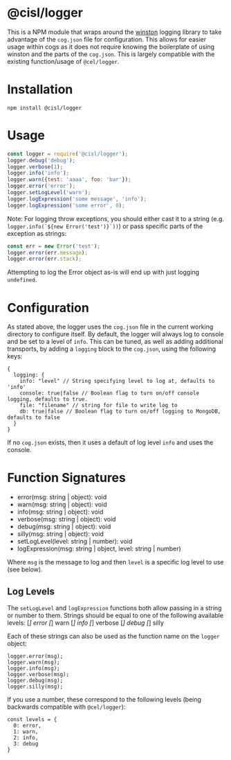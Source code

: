 @cisl/logger
============

This is a NPM module that wraps around the [winston](https://www.npmjs.com/package/winston) logging
library to take advantage of the `cog.json` file for configuration. This allows for easier usage
within cogs as it does not require knowing the boilerplate of using winston and the parts of the
`cog.json`. This is largely compatible with the existing function/usage of `@cel/logger`.

Installation
============
```
npm install @cisl/logger
```

Usage
=====
```javascript
const logger = require('@cisl/logger');
logger.debug('debug');
logger.verbose(1);
logger.info('info');
logger.warn({test: 'aaaa', foo: 'bar'});
logger.error('error');
logger.setLogLevel('warn');
logger.logExpression('some message', 'info');
logger.logExpression('some error', 0);
```

Note: For logging throw exceptions, you should either cast it to a string (e.g.
```logger.info(`${new Error('test')}`))```) or pass specific parts of the
exception as strings:
```javascript
const err = new Error('test');
logger.error(err.message);
logger.error(err.stack);
```
Attempting to log the Error object as-is will end up with just logging `undefined`.

Configuration
=============
As stated above, the logger uses the `cog.json` file in the current working
directory to configure itself. By default, the logger will always log to console
and be set to a level of `info`. This can be tuned, as well as adding additional
transports, by adding a `logging` block to the `cog.json`, using the following keys:
```
{
  logging: {
    info: "level" // String specifying level to log at, defaults to 'info'
    console: true|false // Boolean flag to turn on/off console logging, defaults to true.
    file: "filename" // string for file to write log to
    db: true|false // Boolean flag to turn on/off logging to MongoDB, defaults to false
  }
}
```

If no `cog.json` exists, then it uses a default of log level `info` and uses the
console.

Function Signatures
===================
* error(msg: string | object): void
* warn(msg: string | object): void
* info(msg: string | object): void
* verbose(msg: string | object): void
* debug(msg: string | object): void
* silly(msg: string | object): void
* setLogLevel(level: string | number): void
* logExpression(msg: string | object, level: string | number)

Where `msg` is the message to log and then `level` is a specific log level to use (see below).

Log Levels
----------
The `setLogLevel` and `logExpression` functions both allow passing in a string or
number to them. Strings should be equal to one of the following available levels:
[*] error
[*] warn
[*] info
[*] verbose
[*] debug
[*] silly

Each of these strings can also be used as the function name on the `logger` object:
```
logger.error(msg);
logger.warn(msg);
logger.info(msg);
logger.verbose(msg);
logger.debug(msg);
logger.silly(msg);
```

If you use a number, these correspond to the following levels (being backwards
compatible with `@cel/logger`):
```
const levels = {
  0: error,
  1: warn,
  2: info,
  3: debug
}
```
